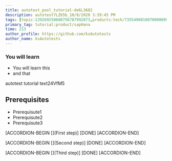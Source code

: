 ```yaml
---
title: autotest_pool_tutorial-de6L3682
description: autotest7LZ65b_10/8/2020 3:39:45 PM
tags: [topic:139269250608756787992873,products:tech/73554900100700000996,tutorial:experience/advanced]
primary_tag: tutorial:product/sapHana
time: 213
author_profile: https://github.com/ksAutotests
author_name: ksAutotests
---
```

### You will learn
- You will learn this
- and that

autotest tutorial text24VfM5

## Prerequisites
- Prerequisute1
- Prerequisute2
- Prerequisute3

[ACCORDION-BEGIN [](First step)]
[DONE]
[ACCORDION-END]

[ACCORDION-BEGIN [](Second step)]
[DONE]
[ACCORDION-END]

[ACCORDION-BEGIN [](Third step)]
[DONE]
[ACCORDION-END]

